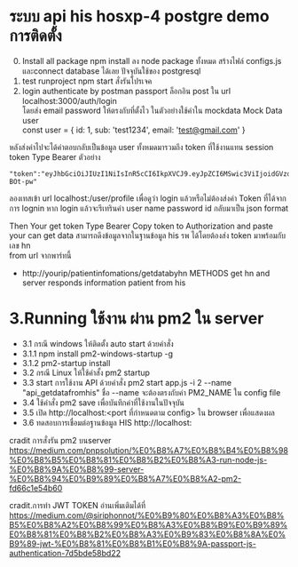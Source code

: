 # ระบบ api his hosxp-4 postgre demo การติดตั้ง

0.  Install all package npm install ลง node package ทั้งหมด สร้างไฟล์ configs.js และconnect database ได้เลย ปัจจุบันใช้ของ postgresql
1.  test runproject npm start สั่งรันโปรเจค
2.  login authenticate by postman passport
ล็อกอิน post ใน url  localhost:3000/auth/login  
โดยส่ง email password ให้ตรงกับที่ตั้งไว
  ในตัวอย่างใช้ค่าใน mockdata
   Mock Data user   
   const user = {
     id: 1,
     sub: 'test1234',
     email: 'test@gmail.com' 
   }

 หลังส่งค่าไปจะได้ค่าตอบกลับเป็นข้อมูล user ทั้งหมดมารวมถึง token ที่ใช้งานแทน session  token Type Bearer 
 ตัวอย่าง 
 ```
 "token":"eyJhbGciOiJIUzI1NiIsInR5cCI6IkpXVCJ9.eyJpZCI6MSwic3ViIjoidGVzdDEyMzQiLCJlbWFpbCI6InRlc3RAZ21haWwuY29tIiwiaWF0IjoxNjA5MzIxNDI0fQ.9K61skvzaKdB8MpOFuI4CEnvy7Na__qNk2Y9-BOt-pw"
 ```
 ลองเทสเข้า url localhost:<port>/user/profile เพื่อดูว่า login แล้วหรือไม่ต้องส่งค่า Token ที่ได้จากการ lognin  หาก login แล้วจะรีเทรินค่า user name password id กลับมาเป็น json format

 Then Your get token Type Bearer Copy token to Authorization and paste your can get data  สามารถดึงข้อมูลจากในฐานข้อมูล his รพ ได้โดยต้องส่ง token มาพร้อมกับเลข hn  
 from url จากพาร์ทนี้
   - http://yourip/patientinfomations/getdatabyhn METHODS get hn and server responds information patient from his

# 3.Running ใช้งาน ผ่าน pm2 ใน server  
 - 3.1 กรณี windows ให้ติดตั้ง auto start ด้วยคำสั่ง
 - 3.1.1 npm install pm2-windows-startup -g
 - 3.1.2 pm2-startup install
 - 3.2 กรณี Linux ให้ใช้คำสั้ง pm2 startup
 - 3.3 start การใช้งาน API ด้วยคำสั่ง pm2 start app.js -i 2 --name "api_getdatafromhis"  ชื่อ --name จะต้องตรงกับค่า PM2_NAME ใน config file
 - 3.4 ใช้คำสั่ง pm2 save เพื่อบันทึกค่าที่ใช้งานในปัจจุบัน
 - 3.5 เปิด http://localhost:<port ที่กำหนดตาม config> ใน browser เพื่อแสดงผล 
 - 3.6 ทดสอบการเชื่อมต่อฐานข้อมูล HIS http://localhost:<port>



 cradit การสั่งรัน pm2 บนserver https://medium.com/pnpsolution/%E0%B8%A7%E0%B8%B4%E0%B8%98%E0%B8%B5%E0%B8%81%E0%B8%B2%E0%B8%A3-run-node-js-%E0%B8%9A%E0%B8%99-server-%E0%B8%94%E0%B9%89%E0%B8%A7%E0%B8%A2-pm2-fd66c1e54b60
 
 
 cradit.การทำ JWT TOKEN อ่านเพิ่มเติมได้ที่ 
 https://medium.com/@siriphonnot/%E0%B9%80%E0%B8%A3%E0%B8%B5%E0%B8%A2%E0%B8%99%E0%B8%A3%E0%B8%B9%E0%B9%89%E0%B8%81%E0%B8%B2%E0%B8%A3%E0%B9%83%E0%B8%8A%E0%B9%89-jwt-%E0%B8%81%E0%B8%B1%E0%B8%9A-passport-js-authentication-7d5bde58bd22

 
